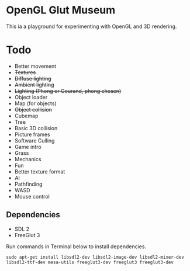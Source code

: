 
# OpenGL Glut Museum

This ia a playground for experimenting with OpenGL and 3D rendering.

# Todo
 - Better movement
 - ~~Textures~~
 - ~~Diffuse lighting~~
 - ~~Ambient lighting~~
 - ~~Lighting (Phong or Gourand, phong chosen)~~
 - Object loader
 - Map (for objects)
 - ~~Object collision~~
 - Cubemap
 - Tree
 - Basic 3D collision
 - Picture frames
 - Software Culling
 - Game intro
 - Grass
 - Mechanics
 - Fun
 - Better texture format
 - AI
 - Pathfinding
 - WASD
 - Mouse control

## Dependencies

 - SDL 2
 - FreeGlut 3

Run commands in Terminal below to install dependencies.

```
sudo apt-get install libsdl2-dev libsdl2-image-dev libsdl2-mixer-dev libsdl2-ttf-dev mesa-utils freeglut3-dev freeglut3 freeglut3-dev
```

